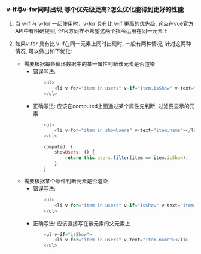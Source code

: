 ### v-if与v-for同时出现,哪个优先级更高?怎么优化能得到更好的性能
1. 当 v-if 与 v-for 一起使用时，v-for 具有比 v-if 更高的优先级, 这点在vue官方API中有明确提到, 但官方同样不希望这两个指令运用在同一元素上

2. 如果v-for 具有比 v-if在同一元素上同时出现时, 一般有两种情况, 针对这两种情况, 可以做出如下优化:
    - 需要根据每条循环数据中的某一属性判断该元素是否渲染
        - 错误写法:
            ```js
                <ul>
                    <li v-for="item in users" v-if="item.isShow" v-text="item.name"></li>
                </ul>
            ```
        - 正确写法:
            应该在computed上面通过某个属性先判断, 过滤要显示的元素
            ```js
                <ul>
                    <li v-for="item in showUsers" v-text="item.name"></li>
                </ul>

                computed: {
                    showUsers: () {
                        return this.users.filter(item => item.isShow);
                    }
                }
            ```
    - 需要根据某个条件判断元素是否渲染
        - 错误写法:
            ```js
                <ul>
                    <li v-for="item in users" v-if="isShow" v-text="item.name"></li>
                </ul>
            ```
        -  正确写法:
            应该直接写在该元素的父元素上
            ```js
                <ul v-if="isShow">
                    <li v-for="item in users" v-text="item.name"></li>
                </ul>
            ```